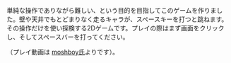
単純な操作でありながら難しい、という目的を目指してこのゲームを作りました。壁や天井でもとどまりなく走るキャラが、スペースキーを打つと跳ねます。その操作だけを使い探検する2Dゲームです。プレイの際はまず画面をクリックし、そしてスペースバーを打ってください。

（プレイ動画は [moshboy氏](https://twitter.com/moshboy)よりです）。
